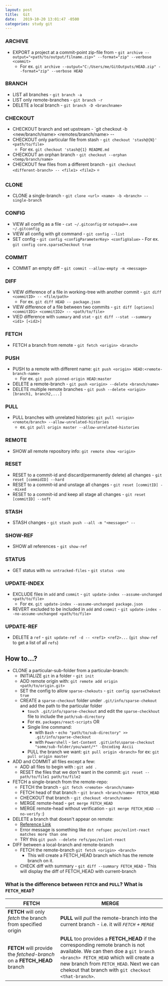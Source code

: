 ```yaml
---
layout: post
title:  Git
date:   2019-10-20 13:01:47 -0500
categories: study git
---
```


### ARCHIVE 
- EXPORT a project at a commit-point zip-file from - `git archive --output="<path/to/output/filname.zip>" --format="zip" --verbose <commit>`
  - For ex. `git archive --output="C:/Users/me/GitOutputs/HEAD.zip" --format="zip" --verbose HEAD`

### BRANCH
- LIST all branches - `git branch -a`
- LIST only remote-branches - `git branch -r`
- DELETE a local branch - `git branch -D <branchname>`

### CHECKOUT
- CHECKOUT branch and set upstream - `git checkout -b <new/branch/name> <remotes/branch/name> --
- CHECKOUT only particular file from stash - `git checkout 'stash@{N}' <path/to/file>`
  - For ex. `git checkout 'stash@{1} README.md`
- CHECKOUT an orphan branch - `git checkout --orphan <temp/branch/name>`
- CHECKOUT few files from a different branch - `git checkout <different-branch> -- <file1> <file2>` :star:

### CLONE
- CLONE a single-branch - `git clone <url> <name> -b <branch> --single-branch`

### CONFIG
- VIEW all config as a file  - `cat ~/.gitconfig` or `notepad++.exe ~/.gitconfig`
- VIEW all config with git command - `git config --list`
- SET config - `git config <configParameterKey> <configValue>` - For ex. `git config core.sparseCheckout true`

### COMMIT
- COMMIT an empty diff - `git commit --allow-empty -m <message>`

### DIFF
- VIEW difference of a file in working-tree with another commit - `git diff <commitID> -- <file/path>`
  - For ex. `git diff HEAD -- package.json`
- VIEW difference of a file between two commits - `git diff [options] <commitID1> <commitID2> -- <path/to/file>`
- VIED difference with `summary` and `stat` - `git diff --stat --summary <id1> [<id2>]`

### FETCH
- FETCH a branch from remote - `git fetch <origin> <branch>`

### PUSH
- PUSH to a remote with different name: `git push <origin> HEAD:<remote-branch-name>`
  - For ex. `git push pinned-origin HEAD:master`
- DELETE a remote-branch - `git push <origin> --delete <branch/name>`
- DELETE multiple remote branches - `git push --delete <origin> [branch1, branch2,...]`

### PULL
- PULL branches with unrelated histories: `git pull <origin> <remote/branch> --allow-unrelated-histories`
  - ex. `git pull origin master --allow-unrelated-histories`

### REMOTE
- SHOW all remote repository info: `git remote show <origin>`

### RESET
- RESET to a commit-id and discard(permanently delete) all changes - `git reset [commidID] --hard`
- RESET to a commit-id and unstage all changes - `git reset [commitID] --mixed`
- RESET to a commit-id and keep all stage all changes - `git reset [commitID] --soft`

### STASH
- STASH changes - `git stash push --all -m "<message>" --`

### SHOW-REF
- SHOW all references - `git show-ref`
 
### STATUS
- GET status with `no untracked-files` - `git status -uno` 

### UPDATE-INDEX
  - EXCLUDE files in `add` and `commit` - `git update-index --assume-unchanged <path/to/file>`
    - For ex. `git update-index --assume-unchanged package.json`
  - REVERT excluded to be included in `add` and `commit` - `git update-index --no-assume-unchanged <path/to/file>`

### UPDATE-REF
  - DELETE a `ref` - `git update-ref -d -- <ref1> <ref2>...` (`git show-ref` to get a list of all `refs`)
 
## How to...?
  - CLONE a particular-sub-folder from a particular-branch:
    - INITIALIZE `git` in a folder - `git init`
    - ADD remote origin with: `git remote add origin <path/to/origin.git>` 
    - SET the config to allow `sparse-chekouts` - `git config sparseChekout true`
    - CREATE a `sparse-checkout` folder under `.git/info/sparse-chekout` and add the path to the particular folder
      - `touch .git/info/sparse-checkout` and edit the `sparse-checkhout` file to include the `path/sub-directory`
      - For ex. `packages/react-scripts` OR 
      - Single line command:
        - with `Bash` - `echo "path/to/sub-directory" >> .git/info/sparse-checkout`
        - with `Powershell` - `Set-Content .git\info\sparse-checkout "some/sub-folder/you/want/*" -Encoding Ascii`
      - PULL the branch we want: `git pull origin <branch>` for ex: `git pull origin master`
  - ADD and COMMIT all files except a few:
    - ADD all files to begin with : `git add .`
    - RESET the files that we don't want in the commit: `git reset -- path/to/file1 path/to/file2`
  - FETCH a single-branch from the remote-repo:
    - FETCH the branch - `git fetch <remote> <branch/name>`
    - FETCH head of that branch - `git branch <branch/name> FETCH_HEAD`
    - CHECKOUT that branch - `git checkout <branch/name>`
    - MERGE remote-head - `get merge FETCH_HEAD`
    - MERGE remote-head without verification - `git merge FETCH_HEAD --no-verify`  :)
  - DELETE a branch that doesn't appear on remote: 
    - [Reference Link](https://stackoverflow.com/questions/9378760/git-push-local-branch-with-same-name-as-remote-tag)
    - Error message is something like `dst refspec poc/eslint-react matches more than one`
    - TRY this `git push --delete refs/poc/eslint-react`
  - DIFF between a local-branch and remote-branch
    - FETCH the remote-branch `git fetch <origin> <branch>`
      - This will create a FETCH_HEAD branch which has the remote branch on it.
    - CHECK diff with summary - `git diff --summary FETCH_HEAD` - This will display the diff of FETCH_HEAD with current-branch 
    
### What is the difference between `FETCH` and `PULL`? What is `FETCH_HEAD`?
FETCH | MERGE
------|-------
**FETCH** will only *fetch* the branch from specified origin | **PULL** will *pull* the remote-branch into the current branch - i.e. it will *`FETCH` + `MERGE`*
**FETCH** will provide the *fetched-branch* on a **FETCH_HEAD** branch | **PULL** too provides a **FETCH_HEAD** if the corresponding remote branch is not available.  We can then doe a `git branch <branch> FETCH_HEAD` which will create a new branch from `FETCH_HEAD`.  Next we can chekout that branch with `git checkout <that-branch>`.

